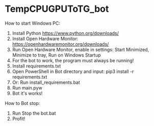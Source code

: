 # TempCPUGPUToTG_bot
How to start Windows PC:
1. Install Python https://www.python.org/downloads/
2. Install Open Hardware Monitor: https://openhardwaremonitor.org/downloads/
3. Run Open Hardware Monitor, enable in settings: Start Minimized, Minimize to tray, Run on Windows Startup
4. For the bot to work, the program must always be running!
5. Install requirements.txt
6. Open PowerShell in Bot directory and input: pip3 install -r requirements.txt
7. Or: Run install_requirements.bat
8. Run main.pyw
9. Bot it's works!

How to Bot stop:
1. Run Stop the bot.bat
2. Profit!

